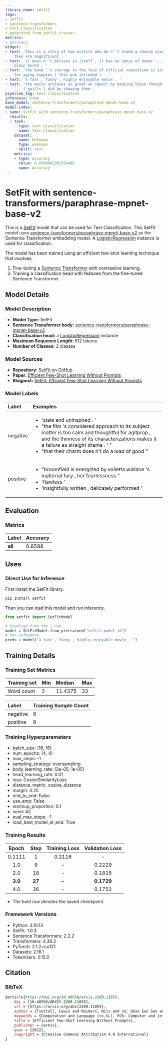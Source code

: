 ```yaml
---
library_name: setfit
tags:
- setfit
- sentence-transformers
- text-classification
- generated_from_setfit_trainer
metrics:
- accuracy
widget:
- text: 'this is a story of two misfits who do n''t stand a chance alone , but together
    they are magnificent . '
- text: 'it does n''t believe in itself , it has no sense of humor ... it ''s just
    plain bored . '
- text: 'the band ''s courage in the face of official repression is inspiring , especially
    for aging hippies ( this one included ) . '
- text: 'a fast , funny , highly enjoyable movie . '
- text: 'the movie achieves as great an impact by keeping these thoughts hidden as
    ... ( quills ) did by showing them . '
pipeline_tag: text-classification
inference: true
base_model: sentence-transformers/paraphrase-mpnet-base-v2
model-index:
- name: SetFit with sentence-transformers/paraphrase-mpnet-base-v2
  results:
  - task:
      type: text-classification
      name: Text Classification
    dataset:
      name: Unknown
      type: unknown
      split: test
    metrics:
    - type: accuracy
      value: 0.8588082901554405
      name: Accuracy
---
```


# SetFit with sentence-transformers/paraphrase-mpnet-base-v2

This is a [SetFit](https://github.com/huggingface/setfit) model that can be used for Text Classification. This SetFit model uses [sentence-transformers/paraphrase-mpnet-base-v2](https://huggingface.co/sentence-transformers/paraphrase-mpnet-base-v2) as the Sentence Transformer embedding model. A [LogisticRegression](https://scikit-learn.org/stable/modules/generated/sklearn.linear_model.LogisticRegression.html) instance is used for classification.

The model has been trained using an efficient few-shot learning technique that involves:

1. Fine-tuning a [Sentence Transformer](https://www.sbert.net) with contrastive learning.
2. Training a classification head with features from the fine-tuned Sentence Transformer.

## Model Details

### Model Description
- **Model Type:** SetFit
- **Sentence Transformer body:** [sentence-transformers/paraphrase-mpnet-base-v2](https://huggingface.co/sentence-transformers/paraphrase-mpnet-base-v2)
- **Classification head:** a [LogisticRegression](https://scikit-learn.org/stable/modules/generated/sklearn.linear_model.LogisticRegression.html) instance
- **Maximum Sequence Length:** 512 tokens
- **Number of Classes:** 2 classes
<!-- - **Training Dataset:** [Unknown](https://huggingface.co/datasets/unknown) -->
<!-- - **Language:** Unknown -->
<!-- - **License:** Unknown -->

### Model Sources

- **Repository:** [SetFit on GitHub](https://github.com/huggingface/setfit)
- **Paper:** [Efficient Few-Shot Learning Without Prompts](https://arxiv.org/abs/2209.11055)
- **Blogpost:** [SetFit: Efficient Few-Shot Learning Without Prompts](https://huggingface.co/blog/setfit)

### Model Labels
| Label    | Examples                                                                                                                                                                                                                                                                                         |
|:---------|:-------------------------------------------------------------------------------------------------------------------------------------------------------------------------------------------------------------------------------------------------------------------------------------------------|
| negative | <ul><li>'stale and uninspired . '</li><li>"the film 's considered approach to its subject matter is too calm and thoughtful for agitprop , and the thinness of its characterizations makes it a failure as straight drama . ' "</li><li>"that their charm does n't do a load of good "</li></ul> |
| positive | <ul><li>"broomfield is energized by volletta wallace 's maternal fury , her fearlessness "</li><li>'flawless '</li><li>'insightfully written , delicately performed '</li></ul>                                                                                                                  |

## Evaluation

### Metrics
| Label   | Accuracy |
|:--------|:---------|
| **all** | 0.8588   |

## Uses

### Direct Use for Inference

First install the SetFit library:

```bash
pip install setfit
```

Then you can load this model and run inference.

```python
from setfit import SetFitModel

# Download from the 🤗 Hub
model = SetFitModel.from_pretrained("setfit_model_id")
# Run inference
preds = model("a fast , funny , highly enjoyable movie . ")
```

<!--
### Downstream Use

*List how someone could finetune this model on their own dataset.*
-->

<!--
### Out-of-Scope Use

*List how the model may foreseeably be misused and address what users ought not to do with the model.*
-->

<!--
## Bias, Risks and Limitations

*What are the known or foreseeable issues stemming from this model? You could also flag here known failure cases or weaknesses of the model.*
-->

<!--
### Recommendations

*What are recommendations with respect to the foreseeable issues? For example, filtering explicit content.*
-->

## Training Details

### Training Set Metrics
| Training set | Min | Median  | Max |
|:-------------|:----|:--------|:----|
| Word count   | 2   | 11.4375 | 33  |

| Label    | Training Sample Count |
|:---------|:----------------------|
| negative | 8                     |
| positive | 8                     |

### Training Hyperparameters
- batch_size: (16, 16)
- num_epochs: (4, 4)
- max_steps: -1
- sampling_strategy: oversampling
- body_learning_rate: (2e-05, 1e-05)
- head_learning_rate: 0.01
- loss: CosineSimilarityLoss
- distance_metric: cosine_distance
- margin: 0.25
- end_to_end: False
- use_amp: False
- warmup_proportion: 0.1
- seed: 42
- eval_max_steps: -1
- load_best_model_at_end: True

### Training Results
| Epoch   | Step   | Training Loss | Validation Loss |
|:-------:|:------:|:-------------:|:---------------:|
| 0.1111  | 1      | 0.2116        | -               |
| 1.0     | 9      | -             | 0.2229          |
| 2.0     | 18     | -             | 0.1815          |
| **3.0** | **27** | **-**         | **0.1729**      |
| 4.0     | 36     | -             | 0.1752          |

* The bold row denotes the saved checkpoint.
### Framework Versions
- Python: 3.10.13
- SetFit: 1.0.3
- Sentence Transformers: 2.2.2
- Transformers: 4.36.2
- PyTorch: 2.1.2+cu121
- Datasets: 2.16.1
- Tokenizers: 0.15.0

## Citation

### BibTeX
```bibtex
@article{https://doi.org/10.48550/arxiv.2209.11055,
    doi = {10.48550/ARXIV.2209.11055},
    url = {https://arxiv.org/abs/2209.11055},
    author = {Tunstall, Lewis and Reimers, Nils and Jo, Unso Eun Seo and Bates, Luke and Korat, Daniel and Wasserblat, Moshe and Pereg, Oren},
    keywords = {Computation and Language (cs.CL), FOS: Computer and information sciences, FOS: Computer and information sciences},
    title = {Efficient Few-Shot Learning Without Prompts},
    publisher = {arXiv},
    year = {2022},
    copyright = {Creative Commons Attribution 4.0 International}
}
```

<!--
## Glossary

*Clearly define terms in order to be accessible across audiences.*
-->

<!--
## Model Card Authors

*Lists the people who create the model card, providing recognition and accountability for the detailed work that goes into its construction.*
-->

<!--
## Model Card Contact

*Provides a way for people who have updates to the Model Card, suggestions, or questions, to contact the Model Card authors.*
-->